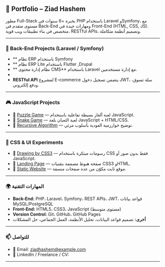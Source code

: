 ## 💼 Portfolio – Ziad Hashem

مطور Full-Stack بخبرة +6 سنوات في PHP باستخدام Laravel وSymfony، مع مستوى متقدم في Back-End ومهارات جيدة في Front-End (HTML, CSS, JS). متخصص في بناء تطبيقات ويب قوية، RESTful APIs، وتصميم أنظمة متكاملة.

---

### 🔧 Back-End Projects (Laravel / Symfony)


 * ** نظام ERP باستخدام Symfony 
 * ** نظام ERP Lite  باستخدام Flutter ,Drupal
 * ** نظام إدارة محتوى CMS** باستخدام Laravel مع إدارة مستخدمين.
 * 
* **RESTful API** لمشروع E-commerce يتضمن تسجيل دخول JWT، سلة تسوق، ودفع إلكتروني.

---

### 🎮 JavaScript Projects

* 🔗 [Puzzle Game](https://ziadhashem.github.io/Puzzle-Game/) — لعبة ألغاز بسيطة تفاعلية باستخدام JavaScript.
* 🔗 [Snake Game](https://github.com/ziadhashem/Snake-Game) — لعبة الثعبان بلغة JavaScript + HTML/CSS.
* 🔗 [Recursive Algorithm](https://github.com/ziadhashem/Recursive-algorithm) — توضيح خوارزمية العودية بأسلوب مرئي.

---

### 🎨 CSS & UI Experiments

* 🔗 [Drawing by CSS3](https://github.com/ziadhashem/Drawing-by-CSS3) — رسومات مبتكرة باستخدام CSS فقط بدون صور أو JavaScript.
* 🔗 [Landing Page](https://github.com/ziadhashem/Landing-Page-) — صفحة هبوط مصممة بتقنيات CSS3 وHTML.
* 🔗 [Static Website](https://github.com/ziadhashem/Static-Website) — موقع ثابت مكوّن من عدة صفحات منسقة.

---

### 🌍 المهارات التقنية

* **Back-End:** PHP، Laravel، Symfony، REST APIs، JWT، قواعد بيانات MySQL/PostgreSQL
* **Front-End:** HTML5، CSS3، JavaScript (مستوى متوسط)
* **Version Control:** Git، GitHub، GitHub Pages
* **أخرى:** تصميم قواعد البيانات، تحليل الأنظمة، العمل الجماعي، حل المشكلات

---

### 📫 للتواصل

* 📧 Email: [ziadhashem@example.com](mailto:ziadhashem@example.com)
* 💼 LinkedIn / Freelance / CV: 

---

